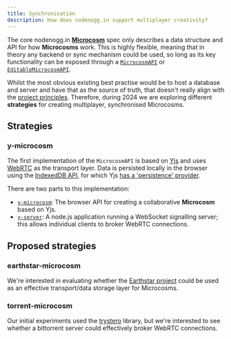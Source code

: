 ```yaml
---
title: Synchronisation
description: How does nodenogg.in support multiplayer creativity?
---
```


The core nodenogg.in [**Microcosm**](./schema) spec only describes a data structure and API for how **Microcosms** work. This is highly flexible, meaning that in theory any backend or sync mechanism could be used, so long as its key functionality can be exposed through a [`MicrocosmAPI`](/microcosm/classes/microcosmapi/) or [`EditableMicrocosmAPI`](/microcosm/classes/editablemicrocosmapi/).

Whilst the most obvious existing best practise would be to host a database and server and have that as the source of truth, that doesn't really align with the [project principles](./principles). Therefore, during 2024 we are exploring different **strategies** for creating multiplayer, synchronised Microcosms.

## Strategies

### y-microcosm

The first implementation of the `MicrocosmAPI` is based on [Yjs](https://yjs.dev/) and uses [WebRTC](https://github.com/yjs/y-webrtc) as the transport layer. Data is persisted locally in the browser using the [IndexedDB API](https://developer.mozilla.org/en-US/docs/Web/API/IndexedDB_API), for which Yjs [has a 'persistence' provider](https://github.com/yjs/y-indexeddb).

There are two parts to this implementation:

- [`y-microcosm`](): The browser API for creating a collaborative **Microcosm** based on Yjs.
- [`y-server`](): A node.js application running a WebSocket signalling server; this allows individual clients to broker WebRTC connections.

## Proposed strategies

### earthstar-microcosm

We're interested in evaluating whether the [Earthstar project](https://earthstar-project.org/) could be used as an effective transport/data storage layer for Microcosms.

### torrent-microcosm

Our initial experiments used the [trystero](https://github.com/dmotz/trystero/) library, but we're interested to see whether a bittorrent server could effectively broker WebRTC connections.
